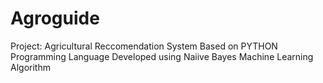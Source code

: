 # Agroguide
Project: Agricultural Reccomendation System
Based on PYTHON Programming Language
Developed using Naiive Bayes Machine Learning Algorithm
